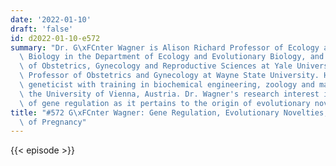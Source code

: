 ```yaml
---
date: '2022-01-10'
draft: 'false'
id: d2022-01-10-e572
summary: "Dr. G\xFCnter Wagner is Alison Richard Professor of Ecology and Evolutionary\
  \ Biology in the Department of Ecology and Evolutionary Biology, and Adjunct Professor\
  \ of Obstetrics, Gynecology and Reproductive Sciences at Yale University, and Adjunct\
  \ Professor of Obstetrics and Gynecology at Wayne State University. He is an evolutionary\
  \ geneticist with training in biochemical engineering, zoology and mathematics from\
  \ the University of Vienna, Austria. Dr. Wagner's research interest is the evolution\
  \ of gene regulation as it pertains to the origin of evolutionary novelties.&nbsp;"
title: "#572 G\xFCnter Wagner: Gene Regulation, Evolutionary Novelties, and the Evolution\
  \ of Pregnancy"
---
```

{{< episode >}}
